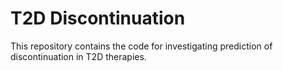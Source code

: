 # T2D Discontinuation

This repository contains the code for investigating prediction of discontinuation in T2D therapies.



